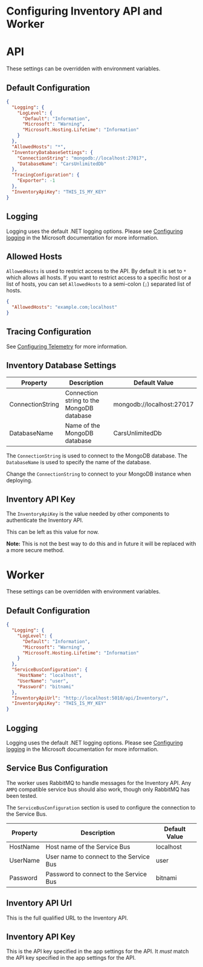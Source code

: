 # Configuring Inventory API and Worker

# API

These settings can be overridden with environment variables.

## Default Configuration

```json
{
  "Logging": {
    "LogLevel": {
      "Default": "Information",
      "Microsoft": "Warning",
      "Microsoft.Hosting.Lifetime": "Information"
    }
  },
  "AllowedHosts": "*",
  "InventoryDatabaseSettings": {
    "ConnectionString": "mongodb://localhost:27017",
    "DatabaseName": "CarsUnlimitedDb"
  },
  "TracingConfiguration": {
    "Exporter": -1
  },
  "InventoryApiKey": "THIS_IS_MY_KEY"
}
```

## Logging

Logging uses the default .NET logging options. Please see [Configuring logging](https://docs.microsoft.com/en-us/aspnet/core/fundamentals/logging/?view=aspnetcore-5.0#configure-logging-1) in the Microsoft documentation for more information.

## Allowed Hosts

`AllowedHosts` is used to restrict access to the API. By default it is set to `*` which allows all hosts. If you want to restrict access to a specific host or a list of hosts, you can set `AllowedHosts` to a semi-colon (`;`) separated list of hosts.

```json
{
  "AllowedHosts": "example.com;localhost"
}
```

## Tracing Configuration

See [Configuring Telemetry](ConfiguringTelemetry.md) for more information.

## Inventory Database Settings

| Property | Description | Default Value |
| -------- | ----------- | ------------- |
| ConnectionString | Connection string to the MongoDB database | mongodb://localhost:27017 |
| DatabaseName | Name of the MongoDB database | CarsUnlimitedDb |

The `ConnectionString` is used to connect to the MongoDB database. The `DatabaseName` is used to specify the name of the database.

Change the `ConnectionString` to connect to your MongoDB instance when deploying.

## Inventory API Key

The `InventoryApiKey` is the value needed by other components to authenticate the Inventory API.

This can be left as this value for now.

__Note:__ This is not the best way to do this and in future it will be replaced with a more secure method.

# Worker

These settings can be overridden with environment variables.

## Default Configuration

```json
{
  "Logging": {
    "LogLevel": {
      "Default": "Information",
      "Microsoft": "Warning",
      "Microsoft.Hosting.Lifetime": "Information"
    }
  },
  "ServiceBusConfiguration": {
    "HostName": "localhost",
    "UserName": "user",
    "Password": "bitnami"
  },
  "InventoryApiUrl": "http://localhost:5010/api/Inventory/",
  "InventoryApiKey": "THIS_IS_MY_KEY"
}
```

## Logging

Logging uses the default .NET logging options. Please see [Configuring logging](https://docs.microsoft.com/en-us/aspnet/core/fundamentals/logging/?view=aspnetcore-5.0#configure-logging-1) in the Microsoft documentation for more information.

## Service Bus Configuration

The worker uses RabbitMQ to handle messages for the Inventory API. Any `AMPQ` compatible service bus should also work, though only RabbitMQ has been tested.

The `ServiceBusConfiguration` section is used to configure the connection to the Service Bus.

| Property | Description | Default Value |
| -------- | ----------- | ------------- |
| HostName | Host name of the Service Bus | localhost |
| UserName | User name to connect to the Service Bus | user |
| Password | Password to connect to the Service Bus | bitnami |

## Inventory API Url

This is the full qualified URL to the Inventory API.

## Inventory API Key

This is the API key specified in the app settings for the API. It *must* match the API key specified in the app settings for the API.
